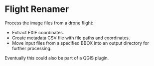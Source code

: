 # Flight Renamer

Process the image files from a drone flight:
- Extract EXIF coordinates.
- Create metadata CSV file with file paths and coordinates.
- Move input files from a specified BBOX into an output directory
  for further processing.

Eventually this could also be part of a QGIS plugin.
